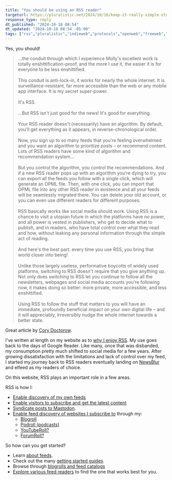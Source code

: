 ```yaml
---
title: "You should be using an RSS reader"
targeturl: https://pluralistic.net/2024/10/16/keep-it-really-simple-stupid/#read-receipts-are-you-kidding-me-seriously-fuck-that-noise
response_type: reply
dt_published: "2024-10-18 08:54"
dt_updated: "2024-10-18 08:54 -05:00"
tags: ["rss","pluralistic","indieweb","protocols","openweb","freeweb","internet","smallweb"]
---
```


Yes, you should!

> ...the conduit through which I experience Molly's excellent work is totally enshittification-proof, and the more I use it, the easier it is for everyone to be less enshittified.  
> </br>
> This conduit is anti-lock-in, it works for nearly the whole internet. It is surveillance-resistant, far more accessible than the web or any mobile app interface. It is my secret super-power.  
> </br>
> It's RSS.  
> <br>
> ...But RSS isn't just good for the news! It's good for everything.  
> </br>
> Your RSS reader doesn't (necessarily) have an algorithm. By default, you'll get everything as it appears, in reverse-chronological order.  
> </br>
> Now, you sign up to so many feeds that you're feeling overwhelmed and you want an algorithm to prioritize posts – or recommend content. Lots of RSS readers have some kind of algorithm and recommendation system...  
> </br>
> But you control the algorithm, you control the recommendations. And if a new RSS reader pops up with an algorithm you're dying to try, you can export all the feeds you follow with a single click, which will generate an OPML file. Then, with one click, you can import that OPML file into any other RSS reader in existence and all your feeds will be seamlessly migrated there. You can delete your old account, or you can even use different readers for different purposes.  
> </br>
> RSS basically works like social media should work. Using RSS is a chance to visit a utopian future in which the platforms have no power, and all power is vested in publishers, who get to decide what to publish, and in readers, who have total control over what they read and how, without leaking any personal information through the simple act of reading.  
> </br>
> And here's the best part: every time you use RSS, you bring that world closer into being!  
> </br>
> Unlike those largely useless, performative boycotts of widely used platforms, switching to RSS doesn't require that you give anything up. Not only does switching to RSS let you continue to follow all the newsletters, webpages and social media accounts you're following now, it makes doing so better: more private, more accessible, and less enshittified.  
> </br>
> Using RSS to follow the stuff that matters to you will have an immediate, profoundly beneficial impact on your own digital life – and it will appreciably, irreversibly nudge the whole internet towards a better state.

Great article by [Cory Doctorow](https://craphound.com/bio/). 

I've written at length on my website as to [why I enjoy RSS](/posts/rediscovering-rss-user-freedom). My use goes back to the days of Google Reader. Like many, once that was disbanded, my consumption pretty much shifted to social media for a few years. After growing dissatisfaction with the limitations and lack of control over my feed, I started my journey back to RSS readers eventually landing on [NewsBlur](/notes/subscribed-to-1042-feeds-newsblur) and elfeed as my readers of choice. 

On this website, RSS plays an important role in a few areas. 

RSS is how I:

- [Enable discovery of my own feeds](https://www.lqdev.me/notes/website-feeds-opml/)
- [Enable visitors to subscribe and get the latest content](/subscribe)
- [Syndicate posts to Mastodon](/posts/rss-to-mastodon-posse-azure-logic-apps).
- [Enable feed discovery of websites I subscribe to](/collections/blogroll/-discovery-implemented) through my:
    - [Blogroll](/collections/blogroll/)
    - [Podroll (podcasts)](/collections/podroll/)
    - [YouTubeRoll?](/collections/youtube/)
    - [ForumRoll?](/collections/forums/)

So how can you get started?

- Learn [about feeds](https://aboutfeeds.com/).
- Check out the many [getting started guides](https://matthiasott.com/notes/we-love-rss).
- Browse through [blogrolls and feed catalogs](https://blogroll.club/)
- [Explore various feed readers](https://www.theverge.com/24036427/rss-feed-reader-best) to find the one that works best for you.
